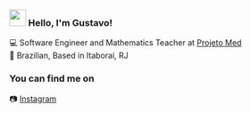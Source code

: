 ### <img src="https://media.giphy.com/media/hvRJCLFzcasrR4ia7z/giphy.gif" width="30px"> Hello, I'm Gustavo!

💻 Software Engineer and Mathematics Teacher at [Projeto Med](https://projetomed.com.br) <br>
🏡 Brazilian, Based in Itaboraí, RJ

### You can find me on

📷 [Instagram](https://instagram.com/gustavocfls)

<!--
**gustavocfls/gustavocfls** is a ✨ _special_ ✨ repository because its `README.md` (this file) appears on your GitHub profile.

Here are some ideas to get you started:

- 🔭 I’m currently working on ...
- 🌱 I’m currently learning ...
- 👯 I’m looking to collaborate on ...
- 🤔 I’m looking for help with ...
- 💬 Ask me about ...
- 📫 How to reach me: ...
- 😄 Pronouns: ...
- ⚡ Fun fact: ...
-->
